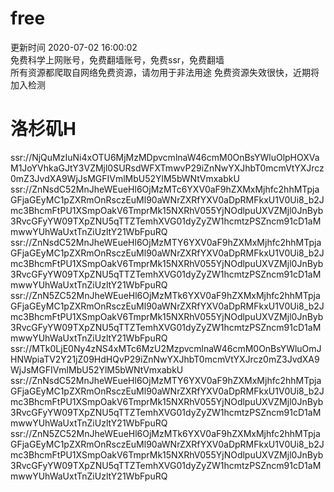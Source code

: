 # free  
更新时间 2020-07-02 16:00:02  
免费科学上网账号，免费翻墙账号，免费ssr，免费翻墙  
所有资源都爬取自网络免费资源，请勿用于非法用途
 免费资源失效很快，近期将加入检测
  # 洛杉矶H  
ssr://NjQuMzIuNi4xOTU6MjMzMDpvcmlnaW46cmM0OnBsYWluOlpHOXVaM1JoYVhkaGJtY3VZMjl0SURsdWFXTmwvP29iZnNwYXJhbT0mcmVtYXJrcz0mZ3JvdXA9WjJsMGFIVmlMbU52YlM5bWNtVmxabkU  
ssr://ZnNsdC52MnJheWEueHl6OjMzMTc6YXV0aF9hZXMxMjhfc2hhMTpjaGFjaGEyMC1pZXRmOnRsczEuMl90aWNrZXRfYXV0aDpRMFkxU1V0Ui8_b2Jmc3BhcmFtPU1XSmpOakV6TmprMk15NXRhV055YjNOdlpuUXVZMjl0JnByb3RvcGFyYW09TXpZNU5qTTZTemhXVG01dyZyZW1hcmtzPSZncm91cD1aMmwwYUhWaUxtTnZiUzltY21WbFpuRQ  
ssr://ZnNsdC52MnJheWEueHl6OjMzMTY6YXV0aF9hZXMxMjhfc2hhMTpjaGFjaGEyMC1pZXRmOnRsczEuMl90aWNrZXRfYXV0aDpRMFkxU1V0Ui8_b2Jmc3BhcmFtPU1XSmpOakV6TmprMk15NXRhV055YjNOdlpuUXVZMjl0JnByb3RvcGFyYW09TXpZNU5qTTZTemhXVG01dyZyZW1hcmtzPSZncm91cD1aMmwwYUhWaUxtTnZiUzltY21WbFpuRQ  
ssr://ZnN5ZC52MnJheWEueHl6OjMzMTk6YXV0aF9hZXMxMjhfc2hhMTpjaGFjaGEyMC1pZXRmOnRsczEuMl90aWNrZXRfYXV0aDpRMFkxU1V0Ui8_b2Jmc3BhcmFtPU1XSmpOakV6TmprMk15NXRhV055YjNOdlpuUXVZMjl0JnByb3RvcGFyYW09TXpZNU5qTTZTemhXVG01dyZyZW1hcmtzPSZncm91cD1aMmwwYUhWaUxtTnZiUzltY21WbFpuRQ  
ssr://MTk0LjE0Ny4zNS4xMTc6MzU2MzpvcmlnaW46cmM0OnBsYWluOmJHNWpiaTV2Y21jZ09HdHQvP29iZnNwYXJhbT0mcmVtYXJrcz0mZ3JvdXA9WjJsMGFIVmlMbU52YlM5bWNtVmxabkU  
ssr://ZnNsdC52MnJheWEueHl6OjMzMTY6YXV0aF9hZXMxMjhfc2hhMTpjaGFjaGEyMC1pZXRmOnRsczEuMl90aWNrZXRfYXV0aDpRMFkxU1V0Ui8_b2Jmc3BhcmFtPU1XSmpOakV6TmprMk15NXRhV055YjNOdlpuUXVZMjl0JnByb3RvcGFyYW09TXpZNU5qTTZTemhXVG01dyZyZW1hcmtzPSZncm91cD1aMmwwYUhWaUxtTnZiUzltY21WbFpuRQ  
ssr://ZnN5ZC52MnJheWEueHl6OjMzMTk6YXV0aF9hZXMxMjhfc2hhMTpjaGFjaGEyMC1pZXRmOnRsczEuMl90aWNrZXRfYXV0aDpRMFkxU1V0Ui8_b2Jmc3BhcmFtPU1XSmpOakV6TmprMk15NXRhV055YjNOdlpuUXVZMjl0JnByb3RvcGFyYW09TXpZNU5qTTZTemhXVG01dyZyZW1hcmtzPSZncm91cD1aMmwwYUhWaUxtTnZiUzltY21WbFpuRQ  
